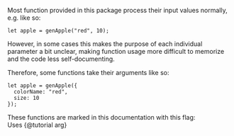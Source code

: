 Most function provided in this package process their
input values normally,  
e.g. like so:
```
let apple = genApple("red", 10);
```
However, in some cases this makes the purpose of each
individual parameter a bit unclear, making function usage
more difficult to memorize and the code less self-documenting.

Therefore, some functions take their arguments like so:
```
let apple = genApple({
  colorName: "red",
  size: 10
});
```
These functions are marked in this documentation with this flag:  
Uses {@tutorial arg}
